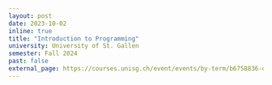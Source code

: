 ```yaml
---
layout: post
date: 2023-10-02
inline: true
title: "Introduction to Programming"
university: University of St. Gallen
semester: Fall 2024
past: false
external_page: https://courses.unisg.ch/event/events/by-term/b6758836-d1d0-4731-a030-852322ebc880/14286801
---
```

